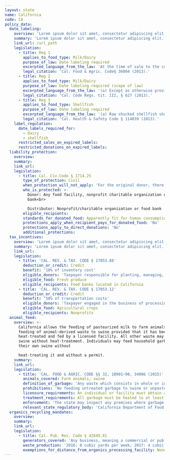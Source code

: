 ```yaml
---
layout: state
name: California
code: CA
policy_data:
  date_labeling:
    overview: 'Lorem ipsum dolor sit amet, consectetur adipiscing elit. Curabitur tellus mi, consequat at laoreet eget, vestibulum nec dolor. Vivamus volutpat quam ac quam bibendum rutrum.'
    summary: 'Lorem ipsum dolor sit amet, consectetur adipiscing elit. Curabitur tellus mi, consequat at laoreet eget, vestibulum nec dolor. Vivamus volutpat quam ac quam bibendum rutrum.'
    link_url: /url_path
    legislation:
      - title: Reg 1
        applies_to_food_type: Milk/Dairy
        purpose_of_law: Date labeling required
        excerpted_language_from_the_law: 'At the time of sale to the consumer . . . there shall appear upon the package container of such product the date established by the processor as the date upon which, in order to insure quality, such product is normally removed from the shelf'
        legal_citation: 'Cal. Food & Agric. Code§ 36004 (2013).'
      - title: Reg 2
        applies_to_food_type: Milk/Dairy
        purpose_of_law: Date labeling required (scope of law)
        excerpted_language_from_the_law: '(a) Except as otherwise provided in Food and Agricultural Code Section 36004(c), the licensed milk products plant which bottles or packages the following products shall be responsible for affixing the quality assurance date to all containers which are offered for sale to the consumer by a retail store: market milk, market cream, skim or non-fat milk, half and half, sour cream, sour cream dressing, low-fat milk, flavored milk, flavored dairy drink, yogurt, concentrated milk, concentrated skim milk, acidophilus milk, buttermilk and cultured buttermilk, cottage cheese, creamed cottage cheese, homogenized creamed cottage cheese spread, and partially creamed or low-fat cottage cheese. (b) The quality assurance date shall be readily identifiable by the consumer. If a numerical sequence of months and days is used, it may not be located on the container with other numbers such as factory license number or lot numbers unless such other numbers are clearly identified. If the quality assurance date is used with unidentified code numbers, the date shall be at least the first three letters of the month followed by the day of the month.'
        legal_citation: 'Cal. Code Regs. tit. III, § 627 (2013).'
      - title: Reg 3
        applies_to_food_type: Shellfish
        purpose_of_law: Date labeling required
        excerpted_language_from_the_law: '(a) Raw shucked shellfish shall be obtained in nonreturnable packages that bear a legible label that identifies . . . a “sell by” date or a “best if used by” date for packages with a capacity of less than one-half gallon, or the date shucked for packages with a capacity of one-half gallon or more.'
        legal_citation: 'Cal. Health & Safety Code § 114039 (2013).'
    label_regulation:
      date_labels_required_for:
        - dairy
        - shellfish
      restricted_sales_on_expired_labels:
      restricted_donations_on_expired_labels:
  liability_protection:
    overview:
    summary:
    link_url:
    legislation:
      - title: Cal. Civ.Code § 1714.25
        type_of_protection: Civil
        when_protection_will_not_apply: 'For the original donor, there is no protection for negligence or a willful act; for the ultimate distributor, there is no protection for negligence, recklessness, or intentional misconduct.'
        who_is_protected: >-
          Donor: Any food facility, nonprofit charitable organization or food
          bank<br>

          Distributor: Nonprofit/charitable organization or food bank
        eligible_recipients:
        standards_for_donated_food: Apparently fit for human consumption. Provides protection regardless of compliance with packaging and labeling laws; food must be fit for human consumption.
        protections_apply_when_recipient_pays_for_donated_food: 'No'
        protections_apply_to_direct_donations: 'No'
        additional_protections:
  tax_incentives:
    overview: 'Lorem ipsum dolor sit amet, consectetur adipiscing elit. Curabitur tellus mi, consequat at laoreet eget, vestibulum nec dolor. Vivamus volutpat quam ac quam bibendum rutrum.'
    summary: 'Lorem ipsum dolor sit amet, consectetur adipiscing elit. Curabitur tellus mi, consequat at laoreet eget, vestibulum nec dolor. Vivamus volutpat quam ac quam bibendum rutrum.'
    link_url:
    legislation:
      - title: 'CAL. REV. & TAX. CODE § 17053.88'
        deduction_or_credit: Credit
        benefit: '10% of inventory cost'
        eligible_donors: 'Taxpayer responsible for planting, managing, and harvesting crops'
        eligible_food: Fresh produce
        eligible_recipients: Food banks located in California
      - title: 'CAL. REV. & TAX. CODE § 17053.12'
        deduction_or_credit: Credit
        benefit: '50% of transportation costs'
        eligible_donors: 'Taxpayer engaged in the business of processing, distributing, or selling agricultural products'
        eligible_food: Agricultural crops
        eligible_recipients: Nonprofits
  animal_feed:
    overview: >-
      California allows the feeding of pasteurized milk to farm animals, and the
      feeding of animal-derived waste to swine provided that it has been properly
      heat-treated and fed by a licensed facility. All other waste may be fed to
      swine without heat-treatment. Individuals may feed household garbage to
      their own swine without

      heat-treating it and without a permit.
    summary:
    link_url:
    legislation:
      - title: 'CAL. FOOD & AGRIC. CODE §§ 32, 10901–90, 34006 (2015)'
        animals_covered: Farm animals; swine
        definition_of_garbage: 'Any waste which consists in whole or in part of any animal waste that results from the handling, preparing, cooking, and consuming of food, including the o al from any animal carcass or from any part of an animal carcass. It does not, however, include such waste from ordinary household operations that is fed directly to swine on the premises. § 10901 (2015).'
        prohibitions: 'No feeding untreated garbage to swine or unpasteurized milk to farm animals. Exception for ndividuals feeding household garbage. §§ 10901–90, 34006 (2015).'
        licensure_requirements: An individual or facility must obtain an annual license from the state before feeding garbage to swine. § 10981 (2015).
        treatment_requirements: All garbage must be heated to at least 212 degrees Fahrenheit or boiling point for at least 30 minutes or else treated in some other manner approved by the state. § 10952 (2015).
        enforcement: 'The state may inspect any premises where garbage is fed to swine and may order a facility to cease garbage-feeding operations. § 10922 (2015). The state may inspect records pertaining to garbage-feeding operations. § 10923 (2015). The state may refuse to issue, revoke, or suspend the license of an individual or facility that violates the garbage-feeding rule. § 10987 (2015).'
        relevant_state_regulatory_body: 'California Department of Food and Agriculture (§ 32 (2015)), <a href="https://www.cdfa.ca.gov/">https://www.cdfa.ca.gov/</a>.'
  organics_recycling_mandates:
    overview:
    summary:
    link_url:
    legislation:
      - title: Cal. Pub. Res. Code § 42649.81
        generators_covered: 'Any business, meaning a commercial or public entity such as a firm, partnership, corporation, or association organized as a for-profit or non-profit entity. Multifamily residential dwellings are exempted.'
        waste_production: '2016: 8 cubic yards per week; 2017: 4 cubic yards per week; 2020: 2 cubic yards per week IF statewide organic waste disposal has not been reduced to 50% of the level in 2014.'
        exemptions_for_distance_from_organics_processing_facility: None (but there are exemptions for rural jurisdictions)
---
```


